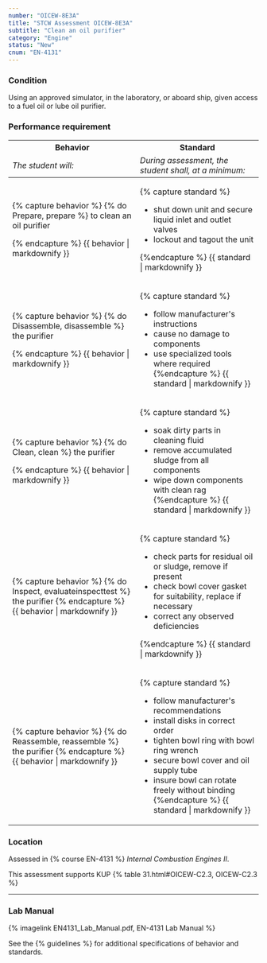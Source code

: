```yaml
---
number: "OICEW-8E3A"
title: "STCW Assessment OICEW-8E3A"
subtitle: "Clean an oil purifier"
category: "Engine"
status: "New"
cnum: "EN-4131"
---
```

### Condition

Using an approved simulator, in the laboratory, or aboard ship, given access to a fuel oil or lube oil purifier.

### Performance requirement 

<table width='100%' class='Guidelines'>
 <thead>
 <tr>
     <th class='thirty'>Behavior</th>
     <th class='seventy'>Standard</th>
 </tr>
 <tr>
     <td><em>The student will:</em></td>
     <td><em>During assessment, the student shall, at a minimum:</em></td>
 </tr>
 </thead>
 <tbody>
 

<tr><td>

{% capture behavior %}
{% do Prepare, prepare %} to clean an oil purifier

{% endcapture %}
{{ behavior | markdownify }}

</td><td>

{% capture standard %}
* shut down unit and secure liquid inlet and outlet valves
* lockout and tagout the unit

{%endcapture %}
{{ standard | markdownify }}

</td></tr>



<tr><td>

{% capture behavior %}
{% do Disassemble, disassemble %} the purifier

{% endcapture %}
{{ behavior | markdownify }}

</td><td>

{% capture standard %}
* follow manufacturer's instructions
* cause no damage to components
* use specialized tools where required
{%endcapture %}
{{ standard | markdownify }}

</td></tr>



<tr><td>

{% capture behavior %}
{% do Clean, clean %} the purifier

{% endcapture %}
{{ behavior | markdownify }}

</td><td>

{% capture standard %}
* soak dirty parts in cleaning fluid
* remove accumulated sludge from all components
* wipe down components with clean rag
{%endcapture %}
{{ standard | markdownify }}

</td></tr>



<tr><td>

{% capture behavior %}
{% do Inspect, evaluateinspecttest %} the purifier
{% endcapture %}
{{ behavior | markdownify }}

</td><td>

{% capture standard %}
* check parts for residual oil or sludge, remove if present
* check bowl cover gasket for suitability, replace if necessary
* correct any observed deficiencies

{%endcapture %}
{{ standard | markdownify }}

</td></tr>



<tr><td>

{% capture behavior %}
{% do Reassemble, reassemble %} the purifier
{% endcapture %}
{{ behavior | markdownify }}

</td><td>

{% capture standard %}
* follow manufacturer's recommendations
* install disks in correct order
* tighten bowl ring with bowl ring wrench
* secure bowl cover and oil supply tube
* insure bowl can rotate freely without binding
{%endcapture %}
{{ standard | markdownify }}

</td></tr>



 </tbody>
 </table>

### Location

Assessed in  {% course  EN-4131 %}  *Internal Combustion Engines II*.

This assessment supports KUP {% table 31.html#OICEW-C2.3, OICEW-C2.3 %}

***

### Lab Manual

{% imagelink EN4131_Lab_Manual.pdf, EN-4131 Lab Manual %}

See the {% guidelines %} for additional specifications of behavior and standards.